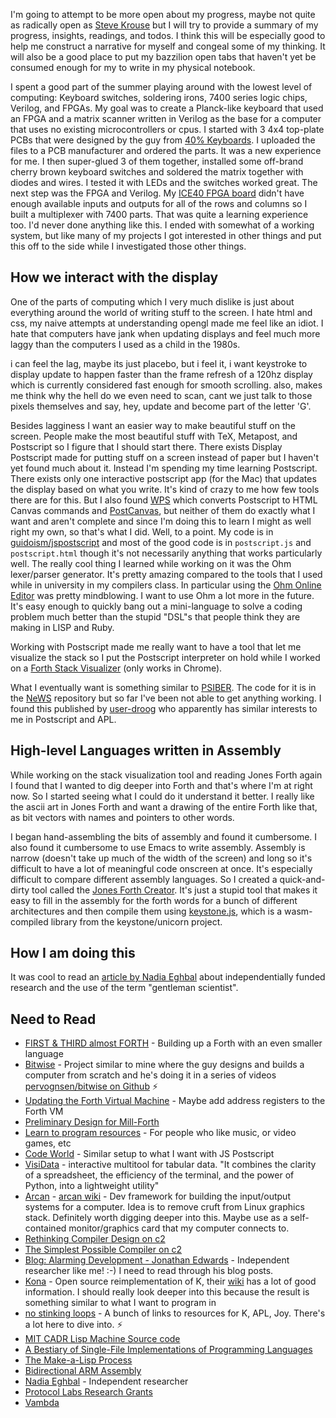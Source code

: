 I'm going to attempt to be more open about my progress, maybe not quite as radically open as [Steve Krouse](https://futureofcoding.org/log) but I will try to provide a summary of my progress, insights, readings, and todos. I think this will be especially good to help me construct a narrative for myself and congeal
some of my thinking. It will also be a good place to put my bazzilion open tabs
that haven't yet be consumed enough for my to write in my physical notebook.

I spent a good part of the summer playing around with the lowest level of
computing: Keyboard switches, soldering irons, 7400 series logic chips, Verilog, and FPGAs. My goal was to create a Planck-like keyboard that used an FPGA and a matrix scanner written in Verilog as the base for a computer that uses no existing microcontrollers or cpus. I started with 3 4x4 top-plate PCBs that were
designed by the guy from [40% Keyboards](http://www.40percent.club/2018/01/4x4x4x4x4.html). I uploaded the files to a PCB
manufacturer and ordered the parts. It was a new experience for me. I then super-glued 3 of them together, installed some
off-brand cherry brown keyboard switches and soldered the matrix together with diodes and wires. I tested it with LEDs and
the switches worked great. The next step was the FPGA and Verilog. My [ICE40 FPGA board](https://www.nandland.com) didn't have enough available inputs
and outputs for all of the rows and columns so I built a multiplexer with 7400 parts. That was quite a learning experience
too. I'd never done anything like this. I ended with somewhat of a working system, but like many of my projects I got interested in other things and put this off to the side while I investigated those other things.

## How we interact with the display

One of the parts of computing which I very much dislike is just about everything
around the world of writing stuff to the screen. I hate html and css, my naive
attempts at understanding opengl made me feel like an idiot. I hate that computers
have jank when updating displays and feel much more laggy than the computers I used
as a child in the 1980s. 

i can feel the lag, maybe its just placebo, but i feel it, i want keystroke to display update to happen
faster than the frame refresh of a 120hz display which is currently considered fast enough for smooth
scrolling. also, makes me think why the hell do we even need to scan, cant we just talk to those pixels
themselves and say, hey, update and become part of the letter 'G'.

Besides lagginess I want an easier way to make beautiful stuff on the screen. People make the most beautiful
stuff with TeX, Metapost, and Postscript so I figure that I should start there. There exists Display Postscript
made for putting stuff on a screen instead of paper but I haven't yet found much about it. Instead I'm spending
my time learning Postscript. There exists only one interactive postscript app (for the Mac) that updates the
display based on what you write. It's kind of crazy to me how few tools there are for this. But I also found
[WPS](http://logand.com/sw/wps/index.html) which converts Postscript to HTML Canvas commands and 
[PostCanvas](http://www.feiri.de/pcan/), but neither of them do exactly what I want and aren't complete and
since I'm doing this to learn I might as well right my own, so that's what I did. Well, to a point. My code is
in [guidoism/jspostscript](https://github.com/guidoism/jspostscript) and most of the good code is in
`postscript.js` and `postscript.html` though it's not necessarily anything that works particularly well. The
really cool thing I learned while working on it was the Ohm lexer/parser generator. It's pretty amazing
compared to the tools that I used while in university in my compilers class. In particular using the
[Ohm Online Editor](https://ohmlang.github.io/editor/) was pretty mindblowing. I want to use Ohm a lot more
in the future. It's easy enough to quickly bang out a mini-language to solve a coding problem much better than
the stupid "DSL"s that people think they are making in LISP and Ruby.
 
Working with Postscript made me really want to have a tool that let me visualize the stack so I put the
Postscript interpreter on hold while I worked on a [Forth Stack Visualizer](https://guidoism.github.io/stack_visualization/) (only works in Chrome).

What I eventually want is something similar to [PSIBER](https://medium.com/@donhopkins/the-shape-of-psiber-space-october-1989-19e2dfa4d91e). The code for it is in the [NeWS](https://www.donhopkins.com/home/pub/NeWS/litecyber/) repository but
so far I've been not able to get anything working. I found this published by [user-droog](https://stackoverflow.com/users/733077/luser-droog) who apparently has similar interests to me in Postscript and APL.

## High-level Languages written in Assembly

While working on the stack visualization tool and reading Jones Forth again I found that I wanted to
dig deeper into Forth and that's where I'm at right now. So I started seeing what I could do it understand it 
better. I really like the ascii art in Jones Forth and want a drawing of the entire Forth like that, as bit vectors
with names and pointers to other words.

I began hand-assembling the bits of assembly and found it cumbersome. I also found it cumbersome to use
Emacs to write assembly. Assembly is narrow (doesn't take up much of the width of the screen) and long so it's
difficult to have a lot of meaningful code onscreen at once. It's especially difficult to compare different
assembly languages. So I created a quick-and-dirty tool called the [Jones Forth Creator](https://github.com/guidoism/jonesforth). It's just a stupid tool that makes it easy to fill in the assembly for
the forth words for a bunch of different architectures and then compile them using [keystone.js](https://alexaltea.github.io/keystone.js/), which is a wasm-compiled library from the keystone/unicorn project.

## How I am doing this

It was cool to read an [article by Nadia Eghbal](https://nadiaeghbal.com/independent-research) 
about independentially funded research and the use of the term "gentleman scientist".

## Need to Read

- [FIRST & THIRD	almost FORTH](https://www.ioccc.org/1992/buzzard.2.design) - Building up a Forth with an even smaller language
- [Bitwise](https://bitwise.handmade.network/episode/bitwise) - Project similar to mine where the guy designs and builds a computer from scratch and he's doing it in a series of videos [pervognsen/bitwise on Github](https://github.com/pervognsen/bitwise) :zap:
- [Updating the Forth Virtual Machine](http://www.complang.tuwien.ac.at/anton/euroforth/ef08/papers/pelc.pdf) - Maybe add address registers to the Forth VM
- [Preliminary Design for Mill-Forth](http://millcomputing.com/wiki/Preliminary_Design_for_Mill-Forth)
- [Learn to program resources](https://gist.github.com/pel-daniel/82d0ffcdcb9b994ae33828cd549ce38e) - For people who like music, or video games, etc
- [Code World](https://code.world) - Similar setup to what I want with JS Postscript
- [VisiData](http://visidata.org) - interactive multitool for tabular data. "It combines the clarity of a spreadsheet, the efficiency of the terminal, and the power of Python, into a lightweight utility"
- [Arcan](https://arcan-fe.com) - [arcan wiki](https://github.com/letoram/arcan/wiki) - Dev framework for building the input/output systems for a computer. Idea is to remove cruft from Linux graphics stack. Definitely worth digging deeper into this. Maybe use as a self-contained monitor/graphics card that my computer connects to.
- [Rethinking Compiler Design on c2](http://wiki.c2.com/?RethinkingCompilerDesign)
- [The Simplest Possible Compiler on c2](http://wiki.c2.com/?TheSimplestPossibleCompiler)
- [Blog: Alarming Development - Jonathan Edwards](https://alarmingdevelopment.org) - Independent researcher like me! :-) I need to read through his blog posts.
- [Kona](https://github.com/kevinlawler/kona/blob/master/README.md) - Open source reimplementation of K, their [wiki](https://github.com/kevinlawler/kona/wiki) has a lot of good information. I should really look deeper into this because the result is something similar to what I want to program in
- [no stinking loops](http://nsl.com) - A bunch of links to resources for K, APL, Joy. There's a lot here to dive into. :zap:
- [MIT CADR Lisp Machine Source code](http://www.unlambda.com/index.php?n=Main.Mit)
- [A Bestiary of Single-File Implementations of Programming Languages](https://github.com/marcpaq/b1fipl/blob/master/README.md)
- [The Make-a-Lisp Process](https://github.com/kanaka/mal/blob/master/process/guide.md)
- [Bidirectional ARM Assembly](https://alastairreid.github.io/bidirectional-assemblers/)
- [Nadia Eghbal](https://nadiaeghbal.com) - Independent researcher
- [Protocol Labs Research Grants](https://protocol.ai/blog/ann-research-rfp/)
- [Vambda](https://github.com/MikeHeaton/vambda/blob/master/docs/docs.md)
